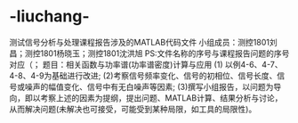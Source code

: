 # -liuchang-
  测试信号分析与处理课程报告涉及的MATLAB代码文件
  小组成员：测控1801刘昌；测控1801杨晓玉；测控1801沈洪旭
  PS:文件名称的序号与课程报告问题的序号对应（；
 题目：相关函数与功率谱(功率谱密度)计算与应用
(1) 以例4-6、4-7、4-8、4-9为基础进行改进;
(2)考察信号频率变化、信号的初相位、信号长度、信号或噪声的幅值变化、信号中有无白噪声等因素;
(3)撰写小组报告，以问题为导向，即以考察上述的因素为提纲，提出问题、MATLAB计算、结果分析与讨论，从而解决问题(未解决也可接受，可能受到某种局限，如工具的局限性)。 


